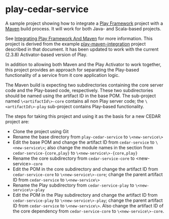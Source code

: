 # play-cedar-service

A sample project showing how to integrate a [Play Framework](http://www.playframework.com/) project with a [Maven](http://maven.apache.org/) build process. 
It will work for both Java- and Scala-based projects.

See [Integrating Play Framework And Maven](http://orrsella.com/2014/02/25/integrating-play-framework-and-maven/) for more information.
This project is derived from the example [play-maven-integration](https://github.com/orrsella/play-maven-integration) project described in that document.
It has been updated to work with the current (2.3.8) Activator-based version of Play.

In addition to allowing both Maven and the Play Activator to work together, this project provides an approach for separating 
the Play-based functionality of a service from it core application logic. 

The Maven build is expecting two subdirectories containing the core server code and the Play-based code, respectively.
These two subdirectories should be named using the artifact ID in the base POM.
The sub-project named `\<artifactId\>-core` contains all non Play server code; the `\<artifactId\>-play` sub-project contains Play-based functionality.

The steps for taking this project and using it as the basis for a new CEDAR project are:

* Clone the project using Git
* Rename the base directory from `play-cedar-service` to `\<new-service\>`
* Edit the base POM and change the artifact ID from `cedar-service` to `\<new-service\>`;
  also change the module names in the <modules> section from `cedar-service-{core,play}` to `\<new-service\>-{core,play}`
* Rename the core subdirectory from `cedar-service-core` to \<new-service\>`-core`
* Edit the POM in the core subdirectory and change the artifact ID from `cedar-service-core` to `\<new-service\>-core`;
  change the parent artifact ID from `cedar-service` to `\<new-service\>`
* Rename the Play subdirectory from `cedar-service-play` to `\<new-service\>-play`
* Edit the POM in the Play subdirectory and change the artifact ID from `cedar-service-play` to `\<new-service\>-play`;
  change the parent artifact ID from `cedar-service` to `\<new-service\>`. Also change the artifact ID of the core
  dependency from `cedar-service-core` to `\<new-service\>-core`.

